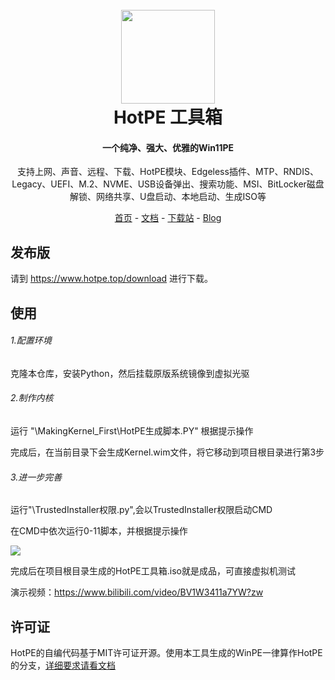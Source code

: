 <h1 align="center">
  <br>
<img src="https://www.hotpe.top/wp-content/uploads/2022/04/logo.ico" width="150"/>
  <br>
  HotPE 工具箱
  <br>
</h1>

<h4 align="center">一个纯净、强大、优雅的Win11PE</h4>

<p align="center">支持上网、声音、远程、下载、HotPE模块、Edgeless插件、MTP、RNDIS、Legacy、UEFI、M.2、NVME、USB设备弹出、搜索功能、MSI、BitLocker磁盘解锁、网络共享、U盘启动、本地启动、生成ISO等</p>

<p align="center">
  <a href="https://www.hotpe.top">首页</a> -
  <a href="https://docs.hotpe.top">文档</a> -
  <a href="https://down.hotpe.top">下载站</a>  -
  <a href="https://blog.hotpe.top">Blog</a> 
</p>

## 发布版

请到 https://www.hotpe.top/download 进行下载。

## 使用

###### 1.配置环境

克隆本仓库，安装Python，然后挂载原版系统镜像到虚拟光驱

###### 2.制作内核

运行 "\MakingKernel_First\HotPE生成脚本.PY"  根据提示操作

完成后，在当前目录下会生成Kernel.wim文件，将它移动到项目根目录进行第3步

###### 3.进一步完善

运行"\TrustedInstaller权限.py",会以TrustedInstaller权限启动CMD

在CMD中依次运行0-11脚本，并根据提示操作


![](https://stlcdn.letsdown.cn/gh/VirtualHotBar/pic/picture/img/202207031453096.png)

完成后在项目根目录生成的HotPE工具箱.iso就是成品，可直接虚拟机测试

演示视频：https://www.bilibili.com/video/BV1W3411a7YW?zw



## 许可证

HotPE的自编代码基于MIT许可证开源。使用本工具生成的WinPE一律算作HotPE的分支，[详细要求请看文档](https://docs.hotpe.top/#/Devdoc/branch)
